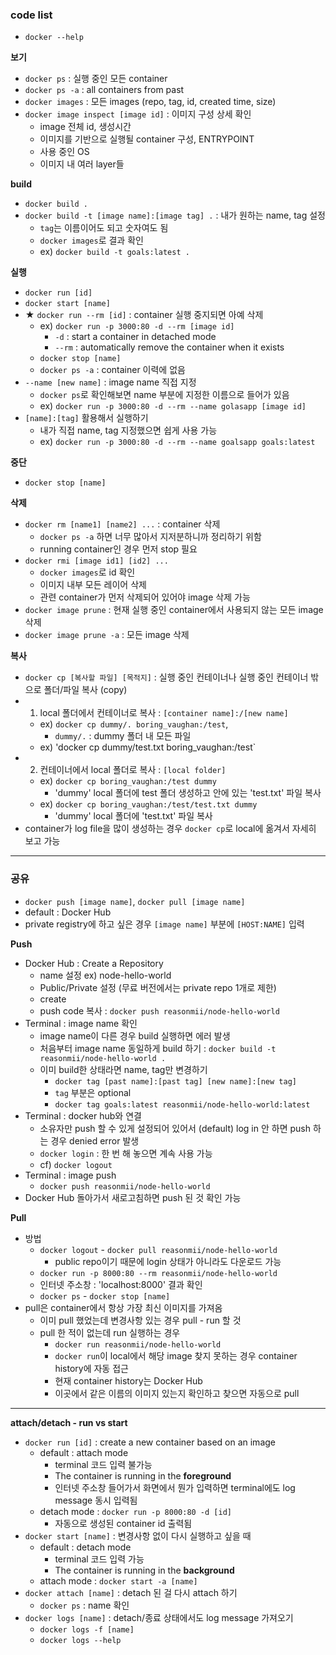 ### code list
- `docker --help`

<b>보기</b>
- `docker ps` : 실행 중인 모든 container
- `docker ps -a` : all containers from past
- `docker images` : 모든 images (repo, tag, id, created time, size)
- `docker image inspect [image id]` : 이미지 구성 상세 확인
  - image 전체 id, 생성시간
  - 이미지를 기반으로 실행될 container 구성,  ENTRYPOINT
  - 사용 중인 OS
  - 이미지 내 여러 layer들

<b>build</b>
- `docker build .`
- `docker build -t [image name]:[image tag] .` : 내가 원하는 name, tag 설정
  - `tag`는 이름이어도 되고 숫자여도 됨
  - `docker images`로 결과 확인
  - ex) `docker build -t goals:latest .`
  
<b>실행</b>
- `docker run [id]`
- `docker start [name]`
- ★ `docker run --rm [id]` : container 실행 중지되면 아예 삭제
   - ex) `docker run -p 3000:80 -d --rm [image id]`
     - `-d` : start a container in detached mode
     - `--rm` : automatically remove the container when it exists
   - `docker stop [name]`
   - `docker ps -a` : container 이력에 없음
- `--name [new name]` : image name 직접 지정
  - `docker ps`로 확인해보면 name 부분에 지정한 이름으로 들어가 있음
  - ex) `docker run -p 3000:80 -d --rm --name golasapp [image id]`
- `[name]:[tag]` 활용해서 실행하기
  - 내가 직접 name, tag 지정했으면 쉽게 사용 가능
  - ex) `docker run -p 3000:80 -d --rm --name goalsapp goals:latest`

<b>중단</b>
- `docker stop [name]`

<b>삭제</b>
- `docker rm [name1] [name2] ...` : container 삭제
  - `docker ps -a` 하면 너무 많아서 지저분하니까 정리하기 위함
  - running container인 경우 먼저 stop 필요
- `docker rmi [image id1] [id2] ...`
  - `docker images`로 id 확인
  - 이미지 내부 모든 레이어 삭제
  - 관련 container가 먼저 삭제되어 있어야 image 삭제 가능
- `docker image prune` : 현재 실행 중인 container에서 사용되지 않는 모든 image 삭제
- `docker image prune -a` : 모든 image 삭제

<b>복사</b>
- `docker cp [복사할 파일] [목적지]` : 실행 중인 컨테이너나 실행 중인 컨테이너 밖으로 폴더/파일 복사 (copy)
- 1) local 폴더에서 컨테이너로 복사 : `[container name]:/[new name]`
  - ex) `docker cp dummy/. boring_vaughan:/test`,
    - `dummy/.` : dummy 폴더 내 모든 파일
  - ex) 'docker cp dummy/test.txt boring_vaughan:/test`  
- 2) 컨테이너에서 local 폴더로 복사 : `[local folder]`
  - ex) `docker cp boring_vaughan:/test dummy`
    - 'dummy' local 폴더에 test 폴더 생성하고 안에 있는 'test.txt' 파일 복사
  - ex) `docker cp boring_vaughan:/test/test.txt dummy`
    - 'dummy' local 폴더에 'test.txt' 파일 복사
- container가 log file을 많이 생성하는 경우 `docker cp`로 local에 옮겨서 자세히 보고  가능

---

### 공유
- `docker push [image name]`, `docker pull [image name]`
- default : Docker Hub
- private registry에 하고 싶은 경우 `[image name]` 부분에 `[HOST:NAME]` 입력

<b>Push</b>
- Docker Hub : Create a Repository
  - name 설정 ex) node-hello-world
  - Public/Private 설정 (무료 버전에서는 private repo 1개로 제한)
  - create
  - push code 복사 : `docker push reasonmii/node-hello-world`
- Terminal : image name 확인
  - image name이 다른 경우 build 실행하면 에러 발생
  - 처음부터 image name 동일하게 build 하기 : `docker build -t reasonmii/node-hello-world .`
  - 이미 build한 상태라면 name, tag만 변경하기
    - `docker tag [past name]:[past tag] [new name]:[new tag]`
    - `tag` 부분은 optional
    - `docker tag goals:latest reasonmii/node-hello-world:latest`
- Terminal : docker hub와 연결
  - 소유자만 push 할 수 있게 설정되어 있어서 (default) log in 안 하면 push 하는 경우 denied error 발생
  - `docker login` : 한 번 해 놓으면 계속 사용 가능
  - cf) `docker logout`
- Terminal : image push
  - `docker push reasonmii/node-hello-world`
- Docker Hub 돌아가서 새로고침하면 push 된 것 확인 가능

<b>Pull</b>
- 방법
  - `docker logout` - `docker pull reasonmii/node-hello-world`
    - public repo이기 때문에 login 상태가 아니라도 다운로드 가능
  - `docker run -p 8000:80 --rm reasonmii/node-hello-world`
  - 인터넷 주소창 : 'localhost:8000' 결과 확인
  - `docker ps` - `docker stop [name]`
- pull은 container에서 항상 가장 최신 이미지를 가져옴
  - 이미 pull 했었는데 변경사항 있는 경우 pull - run 할 것
  - pull 한 적이 없는데 run 실행하는 경우
    - `docker run reasonmii/node-hello-world`
    - `docker run`이 local에서 해당 image 찾지 못하는 경우 container history에 자동 접근
    - 현재 container history는 Docker Hub
    - 이곳에서 같은 이름의 이미지 있는지 확인하고 찾으면 자동으로 pull 

---

<b>attach/detach - run vs start</b>
- `docker run [id]` : create a new container based on an image
  - default : attach mode
    - terminal 코드 입력 불가능
    - The container is running in the **foreground**
    - 인터넷 주소창 들어가서 화면에서 뭔가 입력하면 terminal에도 log message 동시 입력됨
  - detach mode : `docker run -p 8000:80 -d [id]`
    - 자동으로 생성된 container id 출력됨
- `docker start [name]` : 변경사항 없이 다시 실행하고 싶을 때
  - default : detach mode
    - terminal 코드 입력 가능
    - The container is running in the **background**
  - attach mode : `docker start -a [name]`
- `docker attach [name]` : detach 된 걸 다시 attach 하기
  - `docker ps` : name 확인
- `docker logs [name]` : detach/종료 상태에서도 log message 가져오기
  - `docker logs -f [name]`
  - `docker logs --help`
  
